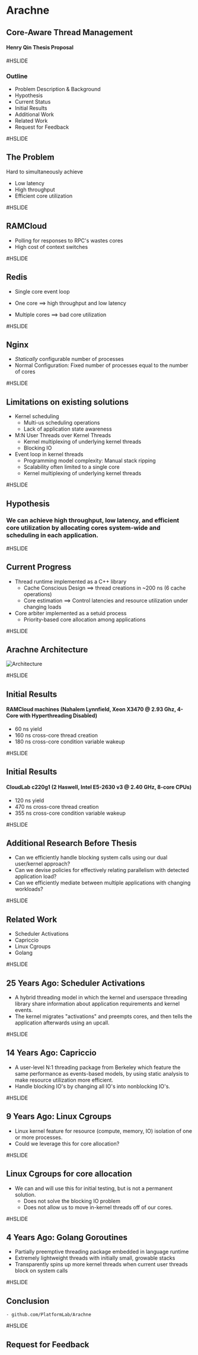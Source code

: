 # Arachne
## Core-Aware Thread Management
#### Henry Qin Thesis Proposal

#HSLIDE

### Outline
 - Problem Description & Background
 - Hypothesis
 - Current Status
 - Initial Results
 - Additional Work
 - Related Work
 - Request for Feedback

#HSLIDE

## The Problem

Hard to simultaneously achieve
 - Low latency
 - High throughput
 - Efficient core utilization

#HSLIDE

##  RAMCloud
<!-- #### Low latency by polling wastes cores -->
 - Polling for responses to RPC's wastes cores
 - High cost of context switches

<!-- TODO: Insert the diagram from poster long long ago   -->

#HSLIDE

## Redis
 - Single core event loop

 - One core ==> high throughput and low latency
 - Multiple cores ==> bad core utilization

#HSLIDE

## Nginx
<!-- #### Low latency and high throughput with multiple non-blocking event loops on multiple processes. -->
 - *Statically* configurable number of processes
 - Normal Configuration: Fixed number of processes equal to the number of cores
<!-- TODO: Insert architecture diagram for Nginx, and voiceover why this is bad for utilization  -->

#HSLIDE

## Limitations on existing solutions
 - Kernel scheduling
    - Multi-us scheduling operations
    - Lack of application state awareness
 - M:N User Threads over Kernel Threads
    - Kernel multiplexing of underlying kernel threads
    - Blocking IO
 - Event loop in kernel threads
    - Programming model complexity: Manual stack ripping
    - Scalability often limited to a single core
    - Kernel multiplexing of underlying kernel threads

#HSLIDE

## Hypothesis
### We can achieve high throughput, low latency, and efficient core utilization by allocating cores system-wide and scheduling in each application.

<!-- #HSLIDE -->
<!--  -->
<!-- ## Thread scheduling is not a solved problem. -->
<!--  -->
<!-- The Linux Scheduler: a Decade of Wasted Cores -->
<!--  - Cores stay idle for seconds while ready threads wait to run. -->

#HSLIDE

## Current Progress
 - Thread runtime implemented as a C++ library
    - Cache Conscious Design ==> thread creations in ~200 ns (6 cache operations)
    - Core estimation ==> Control latencies and resource utilization under changing loads
 - Core arbiter implemented as a setuid process
    - Priority-based core allocation among applications

#HSLIDE

<!-- TODO: Add slides describing Arachne and the Core Arbiter. -->

## Arachne Architecture

![Architecture](assets/images/overview.svg)


#HSLIDE
## Initial Results
#### RAMCloud machines (Nahalem Lynnfield, Xeon X3470 @ 2.93 Ghz, 4-Core with Hyperthreading Disabled)
 - 60 ns yield
 - 160 ns cross-core thread creation
 - 180 ns cross-core condition variable wakeup

#HSLIDE
## Initial Results

#### CloudLab c220g1 (2 Haswell, Intel E5-2630 v3 @ 2.40 GHz, 8-core CPUs)
 - 120 ns yield
 - 470 ns cross-core thread creation
 - 355 ns cross-core condition variable wakeup

#HSLIDE

## Additional Research Before Thesis
 - Can we efficiently handle blocking system calls using our dual user/kernel
   approach?
 - Can we devise policies for effectively relating parallelism with detected
   application load?
 - Can we efficiently mediate between multiple applications with changing
   workloads?

#HSLIDE

## Related Work
 - Scheduler Activations
 - Capriccio
 - Linux Cgroups
 - Golang

#HSLIDE

## 25 Years Ago: Scheduler Activations
 - A hybrid threading model in which the kernel and userspace threading library
   share information about application requirements and kernel events.
 - The kernel migrates "activations" and preempts cores, and then tells the
   application afterwards using an upcall.

#HSLIDE

## 14 Years Ago: Capriccio

 - A user-level N:1 threading package from Berkeley which feature the same
   performance as events-based models, by using static analysis to make
   resource utilization more efficient.
 - Handle blocking IO's by changing all IO's into nonblocking IO's.

#HSLIDE

## 9 Years Ago: Linux Cgroups

 - Linux kernel feature for resource (compute, memory, IO) isolation of one or
   more processes.
 - Could we leverage this for core allocation?

#HSLIDE

## Linux Cgroups for core allocation

 - We can and will use this for initial testing, but is not a permanent solution.
   - Does not solve the blocking IO problem
   - Does not allow us to move in-kernel threads off of our cores.

#HSLIDE

## 4 Years Ago: Golang Goroutines

 - Partially preemptive threading package embedded in language runtime
 - Extremely lightweight threads with initially small, growable stacks
 - Transparently spins up more kernel threads when current user threads block
   on system calls

#HSLIDE

## Conclusion
    - github.com/PlatformLab/Arachne

#HSLIDE

## Request for Feedback
